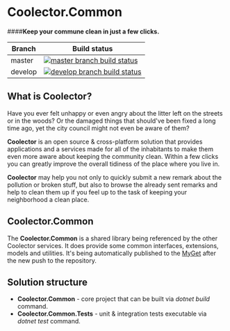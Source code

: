 # Coolector.Common

####**Keep your commune clean in just a few clicks.**

|Branch             |Build status                                                  
|-------------------|-----------------------------------------------------
|master             |[![master branch build status](https://api.travis-ci.org/noordwind/Coolector.Common.svg?branch=master)](https://travis-ci.org/noordwind/Coolector.Common)
|develop            |[![develop branch build status](https://api.travis-ci.org/noordwind/Coolector.Common.svg?branch=develop)](https://travis-ci.org/noordwind/Coolector.Common/branches)

**What is Coolector?**
----------------

Have you ever felt unhappy or even angry about the litter left on the streets or in the woods? Or the damaged things that should've been fixed a long time ago, yet the city council might not even be aware of them?

**Coolector** is an open source & cross-platform solution that provides applications and a services made for all of the inhabitants to make them even more aware about keeping the community clean. 
Within a few clicks you can greatly improve the overall tidiness of the place where you live in. 

**Coolector** may help you not only to quickly submit a new remark about the pollution or broken stuff, but also to browse the already sent remarks and help to clean them up if you feel up to the task of keeping your neighborhood a clean place.

**Coolector.Common**
----------------

The **Coolector.Common** is a shared library being referenced by the other Coolector services. It does provide some common interfaces, extensions, models and utilities.
It's being automatically published to the [MyGet](https://www.myget.org) after the new push to the repository.

**Solution structure**
----------------
- **Coolector.Common** - core project that can be built via *dotnet build* command.
- **Coolector.Common.Tests** - unit & integration tests executable via *dotnet test* command.